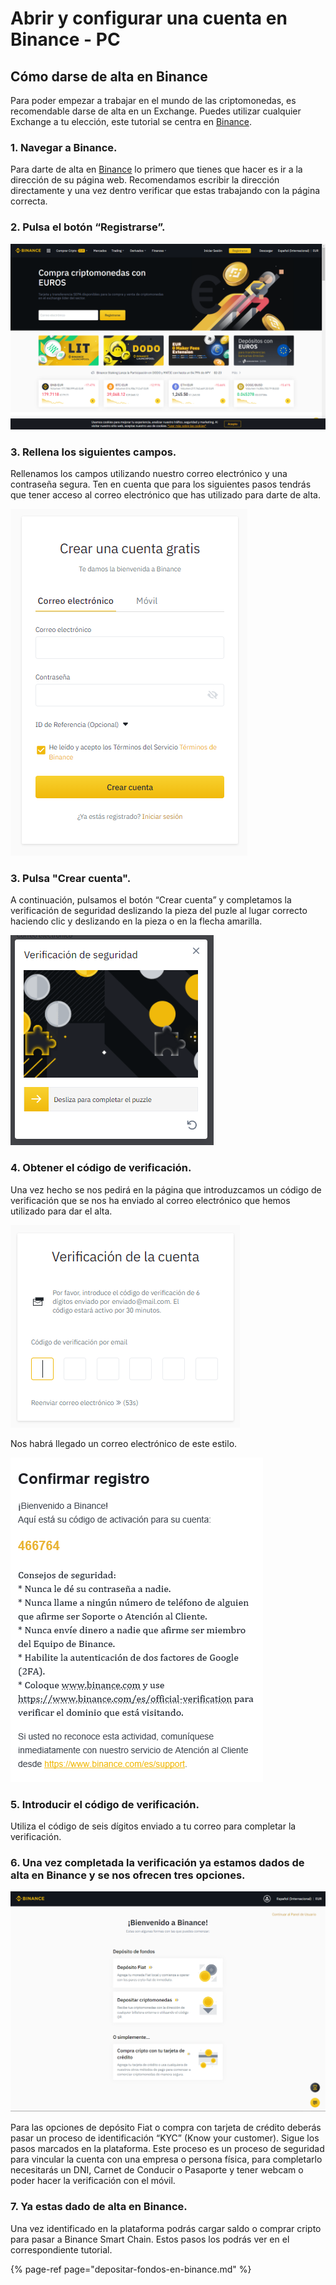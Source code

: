 # Abrir y configurar una cuenta en Binance - PC

## Cómo darse de alta en Binance

Para poder empezar a trabajar en el mundo de las criptomonedas, es recomendable darse de alta en un Exchange. Puedes utilizar cualquier Exchange a tu elección, este tutorial se centra en [Binance](https://www.binance.com/es).



### 1. Navegar a Binance.

Para darte de alta en [Binance](https://www.binance.com/es) lo primero que tienes que hacer es ir a la dirección de su página web. Recomendamos escribir la dirección directamente y una vez dentro verificar que estas trabajando con la página correcta.



### 2. Pulsa el botón “Registrarse”.



![](../../../.gitbook/assets/binance_1.png)

### 

### 3. Rellena los siguientes campos.

Rellenamos los campos utilizando nuestro correo electrónico y una contraseña segura. Ten en cuenta que para los siguientes pasos tendrás que tener acceso al correo electrónico que has utilizado para darte de alta.



![](../../../.gitbook/assets/binance_2%20%282%29%20%282%29%20%282%29%20%282%29%20%282%29%20%282%29%20%282%29%20%282%29.png)

### 

### 3. Pulsa "Crear cuenta".

A continuación, pulsamos el botón “Crear cuenta” y completamos la verificación de seguridad deslizando la pieza del puzle al lugar correcto haciendo clic y deslizando en la pieza o en la flecha amarilla.



![](../../../.gitbook/assets/binance_4%20%282%29%20%282%29%20%282%29%20%282%29%20%282%29%20%282%29%20%282%29%20%281%29.png)

### 

### 4. Obtener el código de verificación.

Una vez hecho se nos pedirá en la página que introduzcamos un código de verificación que se nos ha enviado al correo electrónico que hemos utilizado para dar el alta.



![](../../../.gitbook/assets/binance_5%20%281%29%20%281%29%20%281%29%20%281%29.png)



Nos habrá llegado un correo electrónico de este estilo.



![](../../../.gitbook/assets/binance_6%20%281%29%20%281%29%20%281%29.png)

### 

### 5. Introducir el código de verificación.

Utiliza el código de seis dígitos enviado a tu correo para completar la verificación.



### 6. Una vez completada la verificación ya estamos dados de alta en Binance y se nos ofrecen tres opciones.



![](../../../.gitbook/assets/binance_7.png)



Para las opciones de depósito Fiat o compra con tarjeta de crédito deberás pasar un proceso de identificación “KYC” \(Know your customer\). Sigue los pasos marcados en la plataforma. Este proceso es un proceso de seguridad para vincular la cuenta con una empresa o persona física, para completarlo necesitarás un DNI, Carnet de Conducir o Pasaporte y tener webcam o poder hacer la verificación con el móvil.

### 

### 7. Ya estas dado de alta en Binance.

Una vez identificado en la plataforma podrás cargar saldo o comprar cripto para pasar a Binance Smart Chain. Estos pasos los podrás ver en el correspondiente tutorial.







{% page-ref page="depositar-fondos-en-binance.md" %}



